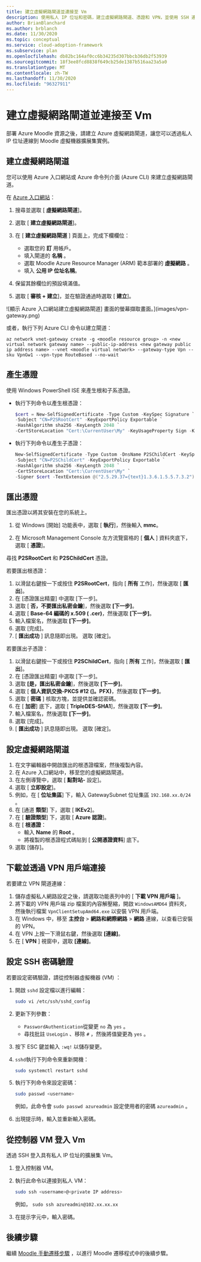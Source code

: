 ```yaml
---
title: 建立虛擬網路閘道並連接至 Vm
description: 使用私人 IP 位址和密碼，建立虛擬網路閘道、憑證和 VPN，並使用 SSH 連線至虛擬機器擴展集實例。
author: BrianBlanchard
ms.author: brblanch
ms.date: 11/30/2020
ms.topic: conceptual
ms.service: cloud-adoption-framework
ms.subservice: plan
ms.openlocfilehash: db82bc164af0cc6b34235d307bbcb36db2f53939
ms.sourcegitcommit: 18f3ee8fcd8838f649cb25de1387b516aa23a5a0
ms.translationtype: MT
ms.contentlocale: zh-TW
ms.lasthandoff: 11/30/2020
ms.locfileid: "96327911"
---
```

# <a name="create-a-virtual-network-gateway-and-connect-to-vms"></a>建立虛擬網路閘道並連接至 Vm

部署 Azure Moodle 資源之後，請建立 Azure 虛擬網路閘道，讓您可以透過私人 IP 位址連線到 Moodle 虛擬機器擴展集實例。

## <a name="create-a-virtual-network-gateway"></a>建立虛擬網路閘道

您可以使用 Azure 入口網站或 Azure 命令列介面 (Azure CLI) 來建立虛擬網路閘道。

在 [Azure 入口網站](https://portal.azure.com)：

1. 搜尋並選取 [ **虛擬網路閘道**]。
   
1. 選取 [ **建立虛擬網路閘道**]。
   
1. 在 [ **建立虛擬網路閘道** ] 頁面上，完成下欄欄位：
   - 選取您的 **訂** 用帳戶。
   - 填入閘道的 **名稱** 。
   - 選取 Moodle Azure Resource Manager (ARM) 範本部署的 **虛擬網路** 。
   - 填入 **公用 IP 位址名稱**。
   
1. 保留其餘欄位的預設填滿值。
   
1. 選取 [ **審核 + 建立**]，並在驗證通過時選取 [ **建立**]。

![顯示 Azure 入口網站建立虛擬網路閘道] 畫面的螢幕擷取畫面。](images/vpn-gateway.png)

或者，執行下列 Azure CLI 命令以建立閘道：

```azurecli
az network vnet-gateway create -g <moodle resource group> -n <new virtual network gateway name> --public-ip-address <new gateway public ip address name> --vnet <moodle virtual network> --gateway-type Vpn --sku VpnGw1 --vpn-type RouteBased --no-wait
```

## <a name="generate-certificates"></a>產生憑證

使用 Windows PowerShell ISE 來產生根和子系憑證。

- 執行下列命令以產生根憑證：

  ```powershell
  $cert = New-SelfSignedCertificate -Type Custom -KeySpec Signature `
  -Subject "CN=P2SRootCert" -KeyExportPolicy Exportable `
  -HashAlgorithm sha256 -KeyLength 2048 `
  -CertStoreLocation "Cert:\CurrentUser\My" -KeyUsageProperty Sign -KeyUsage CertSign
  ```

- 執行下列命令以產生子憑證：

  ```powershell
  New-SelfSignedCertificate -Type Custom -DnsName P2SChildCert -KeySpec Signature `
  -Subject "CN=P2SChildCert" -KeyExportPolicy Exportable `
  -HashAlgorithm sha256 -KeyLength 2048 `
  -CertStoreLocation "Cert:\CurrentUser\My" `
  -Signer $cert -TextExtension @("2.5.29.37={text}1.3.6.1.5.5.7.3.2")
  ```

## <a name="export-the-certificates"></a>匯出憑證

匯出憑證以將其安裝在您的系統上。

1. 從 Windows [開始] 功能表中，選取 [ **執行**]，然後輸入 **mmc**。
   
1. 在 Microsoft Management Console 左方流覽窗格的 [ **個人** ] 資料夾底下，選取 [ **憑證**]。
   
尋找 **P2SRootCert** 和 **P2SChildCert** 憑證。

若要匯出根憑證：

1. 以滑鼠右鍵按一下或按住 **P2SRootCert**，指向 [ **所有** 工作]，然後選取 [ **匯出**]。
1. 在 [憑證匯出精靈] 中選取 [下一步]。
1. 選取 [ **否，不要匯出私密金鑰**]，然後選取 **[下一步]**。
1. 選取 [ **Base-64 編碼的 x.509 ( .cer)**，然後選取 **[下一步]**。
1. 輸入檔案名，然後選取 **[下一步]**。
1. 選取 [完成]。
1. [ **匯出成功** ] 訊息隨即出現。 選取 [確定]。

若要匯出子憑證：

1. 以滑鼠右鍵按一下或按住 **P2SChildCert**，指向 [ **所有** 工作]，然後選取 [ **匯出**]。
1. 在 [憑證匯出精靈] 中選取 [下一步]。
1. 選取 **[是，匯出私密金鑰**]，然後選取 **[下一步]**。
1. 選取 [ **個人資訊交換-PKCS #12 (]。PFX)**，然後選取 **[下一步]**。
1. 選取 [ **密碼** ] 核取方塊，並提供並確認密碼。
1. 在 [ **加密**] 底下，選取 [ **TripleDES-SHA1**]，然後選取 **[下一步]**。
1. 輸入檔案名，然後選取 **[下一步]**。
1. 選取 [完成]。
1. [ **匯出成功** ] 訊息隨即出現。 選取 [確定]。

## <a name="configure-the-virtual-network-gateway"></a>設定虛擬網路閘道

1. 在文字編輯器中開啟匯出的根憑證檔案，然後複製內容。
1. 在 Azure 入口網站中，移至您的虛擬網路閘道。
1. 在左側導覽中，選取 [ **點對站-** 設定]。
1. 選取 [ **立即設定**]。
1. 例如，在 [ **位址集區**] 下，輸入 GatewaySubnet 位址集區 `192.168.xx.0/24` 。
1. 在 [通道 **類型**] 下，選取 [ **IKEv2**]。
1. 在 [ **驗證類型**] 下，選取 [ **Azure 認證**]。
1. 在 [ **根憑證**：
   - 輸入 **Name** 的 **Root** 。
   - 將複製的根憑證程式碼貼到 [ **公開憑證資料**] 底下。
1. 選取 [儲存]。

## <a name="download-and-connect-through-the-vpn-client"></a>下載並透過 VPN 用戶端連接

若要建立 VPN 閘道連線：

1. 儲存虛擬私人網路設定之後，請選取功能表列中的 [ **下載 VPN 用戶端** ]。
1. 將下載的 VPN 用戶端 zip 檔案的內容解壓縮，開啟 `WindowsAMD64` 資料夾，然後執行檔案 `VpnClientSetupAmd64.exe` 以安裝 VPN 用戶端。
1. 在 Windows 中，移至 **主控台**  >  **網路和網際網路**  >  **網路** 連線，以查看已安裝的 VPN。
1. 在 VPN 上按一下滑鼠右鍵，然後選取 **[連線]**。
1. 在 [ **VPN** ] 視窗中，選取 **[連線]**。

## <a name="configure-ssh-password-authentication"></a>設定 SSH 密碼驗證

若要設定密碼驗證，請從控制器虛擬機器 (VM) ：

1. 開啟 `sshd` 設定檔以進行編輯：
   
   ```bash
   sudo vi /etc/ssh/sshd_config
   ```
   
1. 更新下列參數：
   
   - `PasswordAuthentication`從變更 `no` 為 `yes` 。
   - 尋找批註 `UseLogin` 、移除 `#` ，然後將值變更為 `yes` 。
   
1. 按下 ESC 鍵並輸入 `:wq!` 以儲存變更。
   
1. `sshd`執行下列命令來重新開機：
   
   ```bash
   sudo systemctl restart sshd
   ```
   
1. 執行下列命令來設定密碼：
   
   ```bash
   sudo passwd <username>
   ```
   
   例如，此命令會 `sudo passwd azureadmin` 設定使用者的密碼 `azureadmin` 。
   
1. 出現提示時，輸入並重新輸入密碼。

## <a name="sign-in-to-vms-from-the-controller-vm"></a>從控制器 VM 登入 Vm

透過 SSH 登入具有私人 IP 位址的擴展集 Vm。

1. 登入控制器 VM。
   
1. 執行此命令以連接到私人 VM：
   
   ```bash
   sudo ssh <username>@<private IP address>
   ```
   
   例如， `sudo ssh azureadmin@102.xx.xx.xx`
   
1. 在提示字元中，輸入密碼。

## <a name="next-steps"></a>後續步驟

繼續 [Moodle 手動遷移步驟](migration-start.md) ，以進行 Moodle 遷移程式中的後續步驟。
